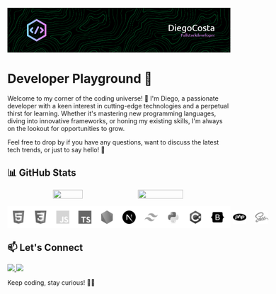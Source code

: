 ![Header](./github-header-image.png)

# Developer Playground 🚀

Welcome to my corner of the coding universe! 👋 I'm Diego, a passionate developer with a keen interest in cutting-edge technologies and a perpetual thirst for learning. Whether it's mastering new programming languages, diving into innovative frameworks, or honing my existing skills, I'm always on the lookout for opportunities to grow.

Feel free to drop by if you have any questions, want to discuss the latest tech trends, or just to say hello! 🌟

## 📊 GitHub Stats

<p align="center">
  <img height="31.5%" width="36.5%" src="https://github-readme-stats-sigma-five.vercel.app/api/top-langs/?username=DiegoCstyles&layout=compact&theme=dark"/>
  <img height="40%" width="45%" src="https://streak-stats.demolab.com/?user=DiegoCstyles&layout=compact&theme=dark"/>
</p>

<style>
  .icon-container {
    display: flex;
    justify-content: space-around;
    background-color: #fff; /* Add a background color if needed */
  }

  .icon-container img {
    height: 30px;
    width: 40px;
    filter: grayscale(100%); /* Convert the image to black and white */
    margin: 10px; /* Adjust the margin as needed */
  }
</style>

<div class="icon-container">
  <img align="center" alt="HTML5" src="https://raw.githubusercontent.com/devicons/devicon/master/icons/html5/html5-original.svg">
  <img align="center" alt="CSS3" src="https://raw.githubusercontent.com/devicons/devicon/master/icons/css3/css3-original.svg">
  <img align="center" alt="JavaScript" src="https://raw.githubusercontent.com/devicons/devicon/master/icons/javascript/javascript-plain.svg">
  <img align="center" alt="TypeScript" src="https://raw.githubusercontent.com/devicons/devicon/master/icons/typescript/typescript-plain.svg">
  <img align="center" alt="Node.js" src="https://raw.githubusercontent.com/devicons/devicon/master/icons/nodejs/nodejs-original.svg">
  <img align="center" alt="Next.js" src="https://raw.githubusercontent.com/devicons/devicon/master/icons/nextjs/nextjs-original.svg">
  <img align="center" alt="Tailwind CSS" src="https://raw.githubusercontent.com/devicons/devicon/master/icons/tailwindcss/tailwindcss-plain.svg">
  <img align="center" alt="Python" src="https://raw.githubusercontent.com/devicons/devicon/master/icons/python/python-original.svg">
  <img align="center" alt="C#" src="https://raw.githubusercontent.com/devicons/devicon/master/icons/csharp/csharp-original.svg">
  <img align="center" alt="Bootstrap" src="https://raw.githubusercontent.com/devicons/devicon/master/icons/bootstrap/bootstrap-plain.svg">
  <img align="center" alt="PHP" src="https://raw.githubusercontent.com/devicons/devicon/master/icons/php/php-plain.svg">
  <img align="center" alt="Sass" src="https://raw.githubusercontent.com/devicons/devicon/master/icons/sass/sass-original.svg">
</div>

## 📫 Let's Connect

<div> 
  <a href="mailto:diegoe.r.c07@gmail.com">
    <img src="https://img.shields.io/badge/-Gmail-%23333?style=for-the-badge&logo=gmail&logoColor=white" target="_blank">
  </a>
  <a href="https://www.linkedin.com/in/diegoerc/" target="_blank">
    <img src="https://img.shields.io/badge/-LinkedIn-%230077B5?style=for-the-badge&logo=linkedin&logoColor=white" target="_blank">
  </a> 
</div>

Keep coding, stay curious! 🚀✨

